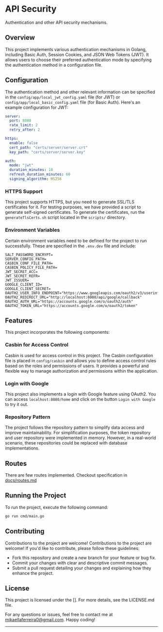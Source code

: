 # API Security

Authentication and other API security mechanisms.

## Overview

This project implements various authentication mechanisms in Golang, including Basic Auth, Session Cookies, and JSON Web Tokens (JWT). It allows users to choose their preferred authentication mode by specifying the authentication method in a configuration file.

## Configuration

The authentication method and other relevant information can be specified in the `config/app/local_jwt_config.yaml` file (for JWT) or `config/app/local_basic_config.yaml` file (for Basic Auth). Here's an example configuration for JWT:

```yaml
server:
  port: 8080
  rate_limit: 2
  retry_after: 2

https:
  enable: false
  cert_path: "certs/server/server.crt"
  key_path: "certs/server/server.key"

auth:
  mode: "jwt"
  duration_minutes: 10
  refresh_duration_minutes: 60
  signing_algorithm: HS256
```

### HTTPS Support

This project supports HTTPS, but you need to generate SSL/TLS certificates for it. For testing purposes, we have provided a script to generate self-signed certificates. To generate the certificates, run the `generateTlsCerts.sh` script located in the `scripts/` directory.

### Environment Variables

Certain environment variables need to be defined for the project to run successfully. These are specified in the `.env.dev` file and include:


```
SALT_PASSWORD_ENCRYPT=
SERVER_CONFIG_PATH=
CASBIN_CONF_FILE_PATH=
CASBIN_POLICY_FILE_PATH=
JWT_SECRET_ACC=
JWT_SECRET_REFR=
JWT_ISSUER=
GOOGLE_CLIENT_ID=
GOOGLE_CLIENT_SECRET=
OAUTH2_USER_INFO_ENDPOINT="https://www.googleapis.com/oauth2/v3/userinfo"
OAUTH2_REDIRECT_URL="http://localhost:8080/api/google/callback"
OAUTH2_AUTH_URL="https://accounts.google.com/o/oauth2/auth"
OAUTH2_TOKEN_URL="https://accounts.google.com/o/oauth2/token"
```
## Features
This project incorporates the following components:

### Casbin for Access Control

Casbin is used for access control in this project. The Casbin configuration file is placed in `config/casbin` and allows you to define access control rules based on the roles and permissions of users. It provides a powerful and flexible way to manage authorization and permissions within the application.

### Login with Google

This project also implements a login with Google feature using OAuth2. You can access `localhost:8080/home` and click on the button `Login with Google` to try it out.

### Repository Pattern

The project follows the repository pattern to simplify data access and improve maintainability. For simplification purposes, the token repository and user repository were implemented in memory. However, in a real-world scenario, these repositories could be replaced with database implementations.

## Routes
There are few routes implemented. Checkout specification in [docs/routes.md]()

## Running the Project

To run the project, execute the following command:

```bash
go run cmd/main.go
``` 

## Contributing

Contributions to the project are welcome! Contributions to the project are welcome! If you'd like to contribute, please follow these guidelines:

- Fork this repository and create a new branch for your feature or bug fix.
- Commit your changes with clear and descriptive commit messages.
- Submit a pull request detailing your changes and explaining how they enhance the project.

## License

This project is licensed under the []. For more details, see the LICENSE.md file.

For any questions or issues, feel free to contact me at mikaellaferreira0@gmail.com. Happy coding!

----------
